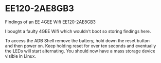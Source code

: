 # EE120-2AE8GB3
Findings of an EE 4GEE Wifi EE120-2AE8GB3

I bought a faulty 4GEE Wifi which wouldn't boot so storing findings here.

To access the ADB Shell remove the battery, hold down the reset button and then power on. 
Keep holding reset for over ten seconds and eventually the LEDs will start alternating.
You should now have a mass storage device visible in Linux.

